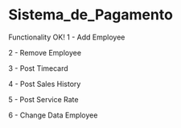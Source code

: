# Sistema_de_Pagamento
Functionality OK!
  1 - Add Employee
  
  2 - Remove Employee
  
  3 - Post Timecard
  
  4 - Post Sales History
  
  5 - Post Service Rate
  
  6 - Change Data Employee
